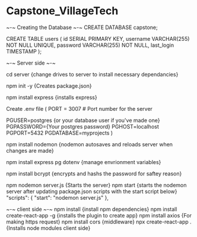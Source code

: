 # Capstone_VillageTech

~-~ Creating the Database ~-~
CREATE DATABASE capstone;

CREATE TABLE users (
id SERIAL PRIMARY KEY,
username VARCHAR(255) NOT NULL UNIQUE,
password VARCHAR(255) NOT NULL,
last_login TIMESTAMP
);

~-~ Server side ~-~

cd server {change drives to server to install necessary dependancies}

npm init -y {Creates package.json}

npm install express {installs express}

Create .env file (
PORT = 3007 # Port number for the server

PGUSER=postgres {or your database user if you've made one}
PGPASSWORD={Your postgres password}
PGHOST=localhost
PGPORT=5432
PGDATABASE=myprojects
)

npm install nodemon {nodemon autosaves and reloads server when changes are made}

npm install express pg dotenv {manage envrionment variables}

npm install bcrypt {encrypts and hashs the password for saftey reason}

npm nodemon server.js {Starts the server}
npm start {starts the nodemon server after updating package.json scripts with the start script below}
"scripts": {
"start": "nodemon server.js"
},

~-~ client side ~-~
npm install {install npm dependencies}
npm install create-react-app -g  {installs the plugin to create app}
npm install axios {For making https request}
npm install cors {middleware}
npx create-react-app . {Installs node modules client side}
